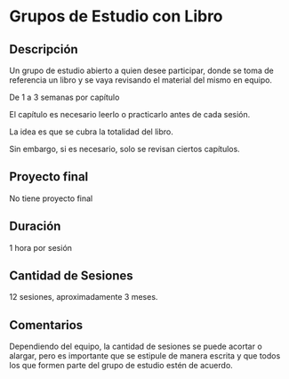 # Grupos de Estudio con Libro

## Descripción

Un grupo de estudio abierto a quien desee participar, donde se toma de referencia un libro y se vaya revisando el material del mismo en equipo.

De 1 a 3 semanas por capítulo

El capítulo es necesario leerlo o practicarlo antes de cada sesión.

La idea es que se cubra la totalidad del libro.

Sin embargo, si es necesario, solo se revisan ciertos capítulos.

## Proyecto final

No tiene proyecto final

## Duración

1 hora por sesión

## Cantidad de Sesiones

12 sesiones, aproximadamente 3 meses.

## Comentarios

Dependiendo del equipo, la cantidad de sesiones se puede acortar o alargar, pero es importante que se estipule de manera escrita y que todos los que formen parte del grupo de estudio estén de acuerdo.
